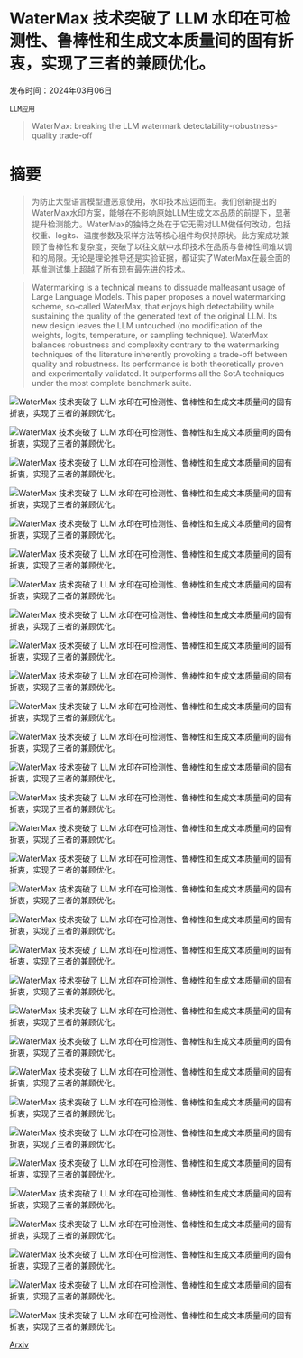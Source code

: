 # WaterMax 技术突破了 LLM 水印在可检测性、鲁棒性和生成文本质量间的固有折衷，实现了三者的兼顾优化。

发布时间：2024年03月06日

`LLM应用`

> WaterMax: breaking the LLM watermark detectability-robustness-quality trade-off

# 摘要

> 为防止大型语言模型遭恶意使用，水印技术应运而生。我们创新提出的WaterMax水印方案，能够在不影响原始LLM生成文本品质的前提下，显著提升检测能力。WaterMax的独特之处在于它无需对LLM做任何改动，包括权重、logits、温度参数及采样方法等核心组件均保持原状。此方案成功兼顾了鲁棒性和复杂度，突破了以往文献中水印技术在品质与鲁棒性间难以调和的局限。无论是理论推导还是实验证据，都证实了WaterMax在最全面的基准测试集上超越了所有现有最先进的技术。

> Watermarking is a technical means to dissuade malfeasant usage of Large Language Models. This paper proposes a novel watermarking scheme, so-called WaterMax, that enjoys high detectability while sustaining the quality of the generated text of the original LLM. Its new design leaves the LLM untouched (no modification of the weights, logits, temperature, or sampling technique). WaterMax balances robustness and complexity contrary to the watermarking techniques of the literature inherently provoking a trade-off between quality and robustness. Its performance is both theoretically proven and experimentally validated. It outperforms all the SotA techniques under the most complete benchmark suite.

![WaterMax 技术突破了 LLM 水印在可检测性、鲁棒性和生成文本质量间的固有折衷，实现了三者的兼顾优化。](../../../paper_images/2403.04808/x1.png)

![WaterMax 技术突破了 LLM 水印在可检测性、鲁棒性和生成文本质量间的固有折衷，实现了三者的兼顾优化。](../../../paper_images/2403.04808/x2.png)

![WaterMax 技术突破了 LLM 水印在可检测性、鲁棒性和生成文本质量间的固有折衷，实现了三者的兼顾优化。](../../../paper_images/2403.04808/x3.png)

![WaterMax 技术突破了 LLM 水印在可检测性、鲁棒性和生成文本质量间的固有折衷，实现了三者的兼顾优化。](../../../paper_images/2403.04808/x4.png)

![WaterMax 技术突破了 LLM 水印在可检测性、鲁棒性和生成文本质量间的固有折衷，实现了三者的兼顾优化。](../../../paper_images/2403.04808/x5.png)

![WaterMax 技术突破了 LLM 水印在可检测性、鲁棒性和生成文本质量间的固有折衷，实现了三者的兼顾优化。](../../../paper_images/2403.04808/x6.png)

![WaterMax 技术突破了 LLM 水印在可检测性、鲁棒性和生成文本质量间的固有折衷，实现了三者的兼顾优化。](../../../paper_images/2403.04808/x7.png)

![WaterMax 技术突破了 LLM 水印在可检测性、鲁棒性和生成文本质量间的固有折衷，实现了三者的兼顾优化。](../../../paper_images/2403.04808/x8.png)

![WaterMax 技术突破了 LLM 水印在可检测性、鲁棒性和生成文本质量间的固有折衷，实现了三者的兼顾优化。](../../../paper_images/2403.04808/x9.png)

![WaterMax 技术突破了 LLM 水印在可检测性、鲁棒性和生成文本质量间的固有折衷，实现了三者的兼顾优化。](../../../paper_images/2403.04808/x10.png)

![WaterMax 技术突破了 LLM 水印在可检测性、鲁棒性和生成文本质量间的固有折衷，实现了三者的兼顾优化。](../../../paper_images/2403.04808/x11.png)

![WaterMax 技术突破了 LLM 水印在可检测性、鲁棒性和生成文本质量间的固有折衷，实现了三者的兼顾优化。](../../../paper_images/2403.04808/x12.png)

![WaterMax 技术突破了 LLM 水印在可检测性、鲁棒性和生成文本质量间的固有折衷，实现了三者的兼顾优化。](../../../paper_images/2403.04808/x13.png)

![WaterMax 技术突破了 LLM 水印在可检测性、鲁棒性和生成文本质量间的固有折衷，实现了三者的兼顾优化。](../../../paper_images/2403.04808/x14.png)

![WaterMax 技术突破了 LLM 水印在可检测性、鲁棒性和生成文本质量间的固有折衷，实现了三者的兼顾优化。](../../../paper_images/2403.04808/x15.png)

![WaterMax 技术突破了 LLM 水印在可检测性、鲁棒性和生成文本质量间的固有折衷，实现了三者的兼顾优化。](../../../paper_images/2403.04808/x16.png)

![WaterMax 技术突破了 LLM 水印在可检测性、鲁棒性和生成文本质量间的固有折衷，实现了三者的兼顾优化。](../../../paper_images/2403.04808/x17.png)

![WaterMax 技术突破了 LLM 水印在可检测性、鲁棒性和生成文本质量间的固有折衷，实现了三者的兼顾优化。](../../../paper_images/2403.04808/x18.png)

![WaterMax 技术突破了 LLM 水印在可检测性、鲁棒性和生成文本质量间的固有折衷，实现了三者的兼顾优化。](../../../paper_images/2403.04808/x19.png)

![WaterMax 技术突破了 LLM 水印在可检测性、鲁棒性和生成文本质量间的固有折衷，实现了三者的兼顾优化。](../../../paper_images/2403.04808/x20.png)

![WaterMax 技术突破了 LLM 水印在可检测性、鲁棒性和生成文本质量间的固有折衷，实现了三者的兼顾优化。](../../../paper_images/2403.04808/x21.png)

![WaterMax 技术突破了 LLM 水印在可检测性、鲁棒性和生成文本质量间的固有折衷，实现了三者的兼顾优化。](../../../paper_images/2403.04808/x22.png)

![WaterMax 技术突破了 LLM 水印在可检测性、鲁棒性和生成文本质量间的固有折衷，实现了三者的兼顾优化。](../../../paper_images/2403.04808/x23.png)

![WaterMax 技术突破了 LLM 水印在可检测性、鲁棒性和生成文本质量间的固有折衷，实现了三者的兼顾优化。](../../../paper_images/2403.04808/x24.png)

![WaterMax 技术突破了 LLM 水印在可检测性、鲁棒性和生成文本质量间的固有折衷，实现了三者的兼顾优化。](../../../paper_images/2403.04808/x25.png)

![WaterMax 技术突破了 LLM 水印在可检测性、鲁棒性和生成文本质量间的固有折衷，实现了三者的兼顾优化。](../../../paper_images/2403.04808/x26.png)

![WaterMax 技术突破了 LLM 水印在可检测性、鲁棒性和生成文本质量间的固有折衷，实现了三者的兼顾优化。](../../../paper_images/2403.04808/x27.png)

![WaterMax 技术突破了 LLM 水印在可检测性、鲁棒性和生成文本质量间的固有折衷，实现了三者的兼顾优化。](../../../paper_images/2403.04808/x28.png)

![WaterMax 技术突破了 LLM 水印在可检测性、鲁棒性和生成文本质量间的固有折衷，实现了三者的兼顾优化。](../../../paper_images/2403.04808/x29.png)

![WaterMax 技术突破了 LLM 水印在可检测性、鲁棒性和生成文本质量间的固有折衷，实现了三者的兼顾优化。](../../../paper_images/2403.04808/x30.png)

![WaterMax 技术突破了 LLM 水印在可检测性、鲁棒性和生成文本质量间的固有折衷，实现了三者的兼顾优化。](../../../paper_images/2403.04808/x31.png)

[Arxiv](https://arxiv.org/abs/2403.04808)